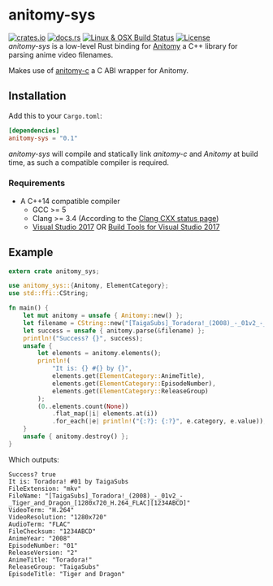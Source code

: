 # anitomy-sys
[![crates.io](https://img.shields.io/crates/v/anitomy-sys.svg)](https://crates.io/crates/anitomy-sys)
[![docs.rs](https://docs.rs/anitomy-sys/badge.svg)](https://docs.rs/anitomy-sys/)
[![Linux & OSX Build Status](https://travis-ci.com/Xtansia/rust-anitomy-sys.svg?branch=master)](https://travis-ci.com/Xtansia/rust-anitomy-sys)
[![License](https://img.shields.io/badge/license-MPL--2.0-blue.svg?maxAge=2592000)](https://github.com/Xtansia/rust-anitomy-sys/raw/master/LICENSE)  
*anitomy-sys* is a low-level Rust binding for [Anitomy](https://github.com/erengy/anitomy) a C++ library for parsing anime
video filenames.

Makes use of [anitomy-c](https://github.com/Xtansia/anitomy-c) a C ABI wrapper for Anitomy. 

## Installation
Add this to your `Cargo.toml`:
```toml
[dependencies]
anitomy-sys = "0.1"
```

*anitomy-sys* will compile and statically link *anitomy-c* and *Anitomy* at build time, as such a compatible compiler is required.

### Requirements
* A C++14 compatible compiler
  - GCC >= 5
  - Clang >= 3.4 (According to the [Clang CXX status page](https://clang.llvm.org/cxx_status.html))
  - [Visual Studio 2017](https://www.visualstudio.com/downloads/) 
    OR [Build Tools for Visual Studio 2017](https://aka.ms/BuildTools)

## Example
```rust
extern crate anitomy_sys;

use anitomy_sys::{Anitomy, ElementCategory};
use std::ffi::CString;

fn main() {
    let mut anitomy = unsafe { Anitomy::new() };
    let filename = CString::new("[TaigaSubs]_Toradora!_(2008)_-_01v2_-_Tiger_and_Dragon_[1280x720_H.264_FLAC][1234ABCD].mkv").expect("no nul chars in filename");
    let success = unsafe { anitomy.parse(&filename) };
    println!("Success? {}", success);
    unsafe {
        let elements = anitomy.elements();
        println!(
            "It is: {} #{} by {}",
            elements.get(ElementCategory::AnimeTitle),
            elements.get(ElementCategory::EpisodeNumber),
            elements.get(ElementCategory::ReleaseGroup)
        );
        (0..elements.count(None))
            .flat_map(|i| elements.at(i))
            .for_each(|e| println!("{:?}: {:?}", e.category, e.value));
    }
    unsafe { anitomy.destroy() };
}
```

Which outputs:
```
Success? true
It is: Toradora! #01 by TaigaSubs
FileExtension: "mkv"
FileName: "[TaigaSubs]_Toradora!_(2008)_-_01v2_-_Tiger_and_Dragon_[1280x720_H.264_FLAC][1234ABCD]"
VideoTerm: "H.264"
VideoResolution: "1280x720"
AudioTerm: "FLAC"
FileChecksum: "1234ABCD"
AnimeYear: "2008"
EpisodeNumber: "01"
ReleaseVersion: "2"
AnimeTitle: "Toradora!"
ReleaseGroup: "TaigaSubs"
EpisodeTitle: "Tiger and Dragon"
```